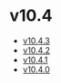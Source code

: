 # v10.4

- [v10.4.3](v10.4.3.ja.md)
- [v10.4.2](v10.4.2.ja.md)
- [v10.4.1](v10.4.1.ja.md)
- [v10.4.0](v10.4.0.ja.md)
